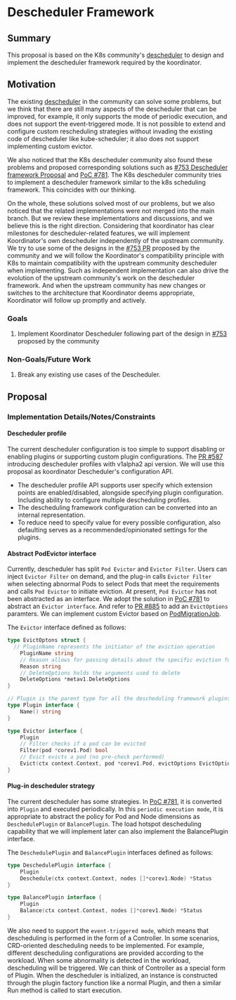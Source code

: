 # Descheduler Framework

## Summary

This proposal is based on the K8s community's [descheduler](https://github.com/kubernetes-sigs/descheduler) to design and implement the descheduler framework required by the koordinator.

## Motivation

The existing [descheduler](https://github.com/kubernetes-sigs/descheduler) in the community can solve some problems, but we think that there are still many aspects of the descheduler that can be improved, for example, it only supports the mode of periodic execution, and does not support the event-triggered mode. It is not possible to extend and configure custom rescheduling strategies without invading the existing code of descheduler like kube-scheduler; it also does not support implementing custom evictor. 

We also noticed that the K8s descheduler community also found these problems and proposed corresponding solutions such as [#753 Descheduler framework Proposal](https://github.com/kubernetes-sigs/descheduler/issues/753) and [PoC #781](https://github.com/kubernetes-sigs/descheduler/pull/781). The K8s descheduler community tries to implement a descheduler framework similar to the k8s scheduling framework. This coincides with our thinking.  

On the whole, these solutions solved most of our problems, but we also noticed that the related implementations were not merged into the main branch. But we review these implementations and discussions, and we believe this is the right direction. Considering that koordinator has clear milestones for descheduler-related features, we will implement Koordinator's own descheduler independently of the upstream community. We try to use some of the designs in the [#753 PR](https://github.com/kubernetes-sigs/descheduler/issues/753) proposed by the community and we will follow the Koordinator's compatibility principle with K8s to maintain compatibility with the upstream community descheduler when implementing. Such as independent implementation can also drive the evolution of the upstream community's work on the descheduler framework. And when the upstream community has new changes or switches to the architecture that Koordinator deems appropriate, Koordinator will follow up promptly and actively.

### Goals

1. Implement Koordinator Descheduler following part of the design in [#753](https://github.com/kubernetes-sigs/descheduler/issues/753) proposed by the community

### Non-Goals/Future Work

1. Break any existing use cases of the Descheduler.

## Proposal

### Implementation Details/Notes/Constraints

#### Descheduler profile

The current descheduler configuration is too simple to support disabling or enabling plugins or supporting custom plugin configurations. The [PR #587](https://github.com/kubernetes-sigs/descheduler/pull/587) introducing descheduler profiles with v1alpha2 api version. We will use this proposal as koordinator Descheduler's configuration API.

- The descheduler profile API supports user specify which extension points are enabled/disabled, alongside specifying plugin configuration. Including ability to configure multiple descheduling profiles.
- The descheduling framework configuration can be converted into an internal representation.
- To reduce need to specify value for every possible configuration, also defaulting serves as a recommended/opinionated settings for the plugins.

#### Abstract PodEvictor interface

Currently, descheduler has split `Pod Evictor` and `Evictor Filter`. Users can inject `Evictor Filter` on demand, and the plug-in calls `Evictor Filter` when selecting abnormal Pods to select Pods that meet the requirements and calls `Pod Evictor` to initiate eviction. At present, `Pod Evictor` has not been abstracted as an interface. We adopt the solution in [PoC #781](https://github.com/kubernetes-sigs/descheduler/pull/781) to abstract an `Evictor interface`. And refer to [PR #885](https://github.com/kubernetes-sigs/descheduler/pull/885) to add an `EvictOptions` paramters.  We can implement custom Evictor based on [PodMigrationJob](https://github.com/koordinator-sh/koordinator/blob/main/docs/proposals/scheduling/20220701-pod-migration-job.md). 

The `Evictor` interface defined as follows:

```go
type EvictOptons struct {
  // PluginName represents the initiator of the eviction operation
	PluginName string
	// Reason allows for passing details about the specific eviction for logging.
	Reason string
	// DeleteOptions holds the arguments used to delete
	DeleteOptions *metav1.DeleteOptions
}

// Plugin is the parent type for all the descheduling framework plugins.
type Plugin interface {
	Name() string
}

type Evictor interface {
	Plugin
	// Filter checks if a pod can be evicted
	Filter(pod *corev1.Pod) bool
	// Evict evicts a pod (no pre-check performed)
	Evict(ctx context.Context, pod *corev1.Pod, evictOptions EvictOptions) bool
}
```

#### Plug-in descheduler strategy

The current descheduler has some strategies. In [PoC #781](https://github.com/kubernetes-sigs/descheduler/pull/781), it is converted into `Plugin` and executed periodically. In this `periodic execution mode`, it is appropriate to abstract the policy for Pod and Node dimensions as `DeschedulePlugin` or `BalancePlugin`. The load hotspot descheduling capability that we will implement later can also implement the BalancePlugin interface.

The `DeschedulePlugin` and `BalancePlugin` interfaces defined as follows:

```go
type DeschedulePlugin interface {
	Plugin
	Deschedule(ctx context.Context, nodes []*corev1.Node) *Status
}

type BalancePlugin interface {
	Plugin
	Balance(ctx context.Context, nodes []*corev1.Node) *Status
}
```

We also need to support the `event-triggered mode`, which means that descheduling is performed in the form of a Controller.
In some scenarios, CRD-oriented descheduling needs to be implemented. For example, different descheduling configurations are provided according to the workload. When some abnormality is detected in the workload, descheduling will be triggered. We can think of Controller as a special form of Plugin. When the descheduler is initialized, an instance is constructed through the plugin factory function like a normal Plugin, and then a similar Run method is called to start execution.